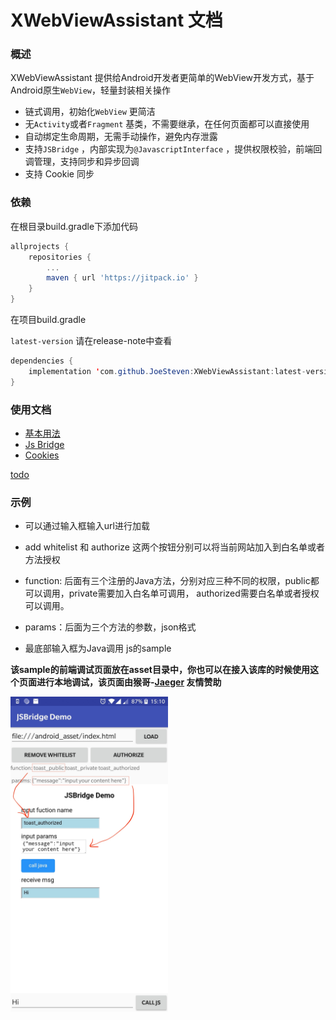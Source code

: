 # XWebViewAssistant 文档

### 概述

XWebViewAssistant 提供给Android开发者更简单的WebView开发方式，基于Android原生`WebView`，轻量封装相关操作

- 链式调用，初始化`WebView` 更简洁
- 无`Activity`或者`Fragment` 基类，不需要继承，在任何页面都可以直接使用
- 自动绑定生命周期，无需手动操作，避免内存泄露
- 支持`JSBridge` ，内部实现为`@JavascriptInterface` ，提供权限校验，前端回调管理，支持同步和异步回调
- 支持 Cookie 同步

### 依赖

在根目录build.gradle下添加代码

```groovy
allprojects {
	repositories {
		...
		maven { url 'https://jitpack.io' }
	}
}
```

在项目build.gradle

`latest-version` 请在release-note中查看

```java
dependencies {
	implementation 'com.github.JoeSteven:XWebViewAssistant:latest-version'
}
```

### 使用文档

- [基本用法](./use.md)
- [Js Bridge](./jsbridge.md)
- [Cookies](./cookies.md)

[todo](./todo.md)

### 示例

- 可以通过输入框输入url进行加载


- add whitelist 和 authorize  这两个按钮分别可以将当前网站加入到白名单或者方法授权


- function: 后面有三个注册的Java方法，分别对应三种不同的权限，public都可以调用，private需要加入白名单可调用， authorized需要白名单或者授权可以调用。


- params：后面为三个方法的参数，json格式
- 最底部输入框为Java调用 js的sample

**该sample的前端调试页面放在asset目录中，你也可以在接入该库的时候使用这个页面进行本地调试，该页面由猴哥-[Jaeger](https://github.com/laobie) 友情赞助**

<img src="./sample.jpeg" width=50% height=50% />

